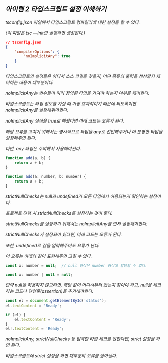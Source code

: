 ## *아이템 2 타입스크립트 설정 이해하기*

*tsconfig.json 파일에서 타입스크립트 컴파일러에 대한 설정을 할 수 있다.*

*(이 파일은 tsc —init만 실행하면 생성된다.)*

```json
// tsconfig.json
{
    "compilerOptions": {
        "noImplicitAny": true
    }
}
```

*타입스크립트의 설정들은 어디서 소스 파일을 찾을지, 어떤 종류의 출력을 생성할지 제어하는 내용이 대부분이다.*

*noImplicitAny는 변수들이 미리 정의된 타입을 가져야 하는지 여부를 제어한다.*

*타입스크립트는 타입 정보를 가질 때 가장 효과적이기 때문에 되도록이면 noImplicitAny를 설정해줘야한다.*

*noImplicitAny 설정을 true로 해줬다면 아래 코드는 오류가 된다.*

*해당 오류를 고치기 위해서는 명시적으로 타입을 any로 선언해주거나 더 분명한 타입을 설정해주면 된다.*

*다만, any 타입은 주의해서 사용해야된다.*

```jsx
function add(a, b) {
	return a + b;
}
```

```jsx
function add(a: number, b: number) {
	return a + b;
}
```

*strictNullChecks는 null과 undefined가 모든 타입에서 허용되는지 확인하는 설정이다.*

*프로젝트 진행 시 strictNullChecks를 설정하는 것이 좋다.*

*strictNullChecks를 설정하기 위해서는 noImplicitAny를 먼저 설정해야한다.* 

*strictNullChecks가 설정되어 있다면, 아래 코드는 오류가 된다.*

*또한, undefined로 값을 입력해주어도 오류가 난다.*

*이 오류는 아래와 같이 표현해주면 고칠 수 있다.*

```jsx
const x: number = null;  // null 형식은 number 형식에 할당할 수 없다.
```

```jsx
const x: number | null = null;
```

*만약 null을 허용하지 않으려면, 해당 값이 어디서부터 왔는지 찾아야 하고, null을 체크하는 코드나 단언문(assertion)을 추가해야한다.*

```jsx
const el = document.getElementById('status');
el.textContent = 'Ready';

if (el) {
    el.textContent = 'Ready';
}
el!.textContent = 'Ready';
```

*noImplicitAny, strictNullChecks 등 엄격한 타입 체크를 원한다면, strict 설정을 하면 된다.*

*타입스크립트에 strict 설정을 하면 대부분의 오류를 잡아낸다.*